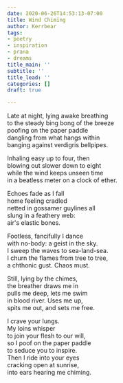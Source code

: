 ```yaml
---
date: 2020-06-26T14:53:13-07:00
title: Wind Chiming
author: Kerrbear
tags:
- poetry
- inspiration
- prana
- dreams
title_main: ''
subtitle: ''
title_lead: ''
categories: []
draft: true

---
```

Late at night, lying awake breathing  
to the steady bing bong of the breeze  
poofing on the paper paddle  
dangling from what hangs within  
banging against verdigris bellpipes.

Inhaling easy up to four, then  
blowing out slower down to eight  
while the wind keeps unseen time  
in a beatless meter on a clock of ether.

Echoes fade as I fall  
home feeling cradled  
netted in gossamer guylines all  
slung in a feathery web:  
air's elastic bones.

Footless, fancifully I dance  
with no-body: a geist in the sky.  
I sweep the waves to sea-land-sea.  
I churn the flames from tree to tree,  
a chthonic gust. Chaos must.

Still, lying by the chimes,  
the breather draws me in  
pulls me deep, lets me swim  
in blood river. Uses me up,  
spits me out, and sets me free.

I crave your lungs.  
My loins whisper  
to join your flesh to our will,  
so I poof on the paper paddle  
to seduce you to inspire.  
Then I ride into your eyes  
cracking open at sunrise,  
into ears hearing me chiming.
